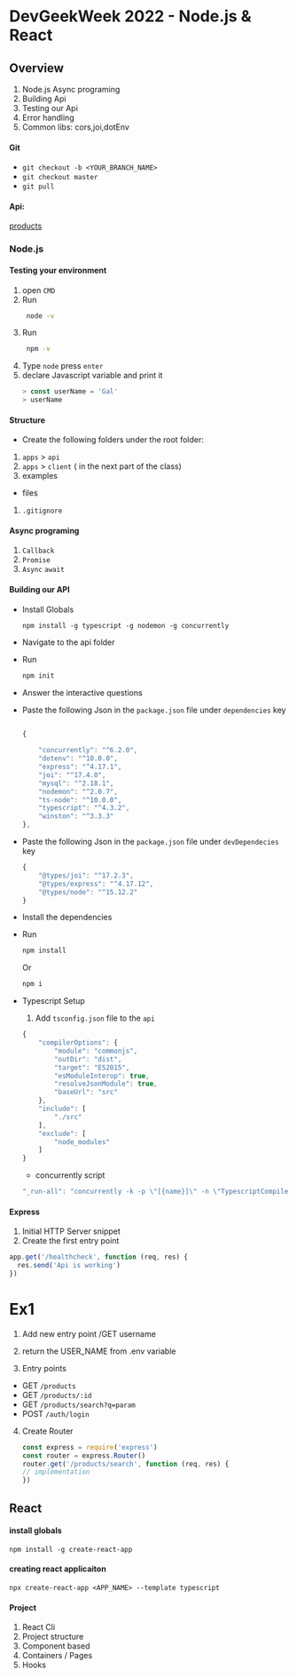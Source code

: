 # DevGeekWeek 2022 - Node.js & React

## Overview
1. Node.js Async programing
2. Building Api
3. Testing our Api
4. Error handling
5. Common libs: cors,joi,dotEnv
#### Git
- `git checkout -b <YOUR_BRANCH_NAME>`
- `git checkout master`
- `git pull`

#### Api:
[products](https://dummyjson.com/docs/products)
### Node.js
#### Testing your environment
1. open `CMD`
2. Run 
      ```cmd
       node -v
    ```
2. Run 
      ```cmd
       npm -v
    ```
4. Type `node` press `enter`
5. declare Javascript variable and print it
    ```js
    > const userName = 'Gal'
    > userName
    ```
#### Structure
- Create the following folders under the root folder:
1. `apps` > `api`
2. `apps` > `client` ( in the next part of the class)
3. examples
- files
1. `.gitignore`

#### Async programing
1. `Callback`
2. `Promise`
3. `Async` `await`

#### Building our API
- Install Globals 
    ```
    npm install -g typescript -g nodemon -g concurrently
    ```
- Navigate to the api folder
- Run 
  ```cmd
  npm init
  ```
- Answer the interactive questions
- Paste the following Json in the `package.json` file under `dependencies` key

    ```js

    {
        
        "concurrently": "^6.2.0",
        "dotenv": "^10.0.0",
        "express": "^4.17.1",
        "joi": "^17.4.0",
        "mysql": "^2.18.1",
        "nodemon": "^2.0.7",
        "ts-node": "^10.0.0",
        "typescript": "^4.3.2",
        "winston": "^3.3.3"
    },

    ```
- Paste the following Json in the `package.json` file under `devDependecies` key
    ```js
    {
        "@types/joi": "^17.2.3",
        "@types/express": "^4.17.12",
        "@types/node": "^15.12.2"
    }  
    ```

- Install the dependencies
- Run 
  ```cmd
  npm install
  ```
  Or
    ```cmd
  npm i
  ```

- Typescript Setup
    1. Add `tsconfig.json` file to the `api`
    ```js 
    {
        "compilerOptions": {
            "module": "commonjs",
            "outDir": "dist",
            "target": "ES2015",
            "esModuleInterop": true,
            "resolveJsonModule": true,
            "baseUrl": "src"
        },
        "include": [
            "./src"
        ],
        "exclude": [
            "node_modules"
        ]
    }
    ```
    - concurrently script
    ```js
    "_run-all": "concurrently -k -p \"[{name}]\" -n \"TypescriptCompiler,application\" -c \"red.bold,yellow.bold,\" \"npm run build_watch\" \"npm run dev\"",
    ```

#### Express
1. Initial HTTP Server snippet
2. Create the first entry point
```js
app.get('/healthcheck', function (req, res) {
  res.send('Api is working')
})
```

# Ex1
1. Add new entry point /GET username
2. return the USER_NAME from .env variable


3. Entry points
 - GET `/products`
 - GET `/products/:id`
 - GET `/products/search?q=param`
 - POST `/auth/login`


4. Create Router
    ```js
    const express = require('express')
    const router = express.Router()
    router.get('/products/search', function (req, res) {
    // implementation 
    })

    ```

## React

#### install globals
`npm install -g create-react-app`
#### creating react applicaiton
`npx create-react-app <APP_NAME> --template typescript`

#### Project
1. React Cli 
2. Project structure
3. Component based
4. Containers / Pages
5. Hooks 


